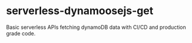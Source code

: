 # serverless-dynamoosejs-get
Basic serverless APIs fetching dynamoDB data with CI/CD and production grade code.
